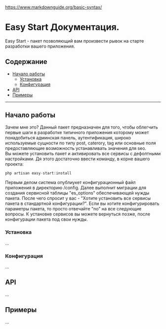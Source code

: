https://www.markdownguide.org/basic-syntax/
# Easy Start Документация. 

Easy Start - пакет позволяющий вам произвести рывок на старте разработки вашего приложения.

## Содержание
- [Начало работы](#начало-работы)
  - [Установка](#установка)
  - [Конфигурация](#конфигурация)
- [API](#api)
- [Примеры](#примеры)

---

## Начало работы
Зачем мне это? Данный пакет предназначен для того, чтобы облегчить первые шаги в разработке типичного приложения которому может понадобиться админская панель,
аутентификация, широко используемые сущности по типу post, caterory, tag или основные поля предоставляющие возможность устанавливать значения для seo.  
Вы можете установить пакет и активировать все сервисы с дефолтными настройками. Дя этого достаточно ввести команду, в корне вашего проекта: 

```php
php artisan easy-start:install
```

Первым делом система опублиукет конфигурационный файл приложения в директорию /config.
Далее выполнит миграции для создания сервисной таблицы "es_options" обеспечивающей нужды пакета.
После чего спросит у вас - "Хотите установить все сервисы пакета в стандартной конфигурации?". Если вы хотите конфигурировать параметры пакета, 
то просто отвечайте "no" на все следующие вопросы. К установке сервисов вы можете вернуться позже, после конфигурации пакета под свои нужды.  

### Установка
...

### Конфигурация
...

## API
...

## Примеры
...